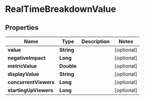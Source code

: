 

# RealTimeBreakdownValue

## Properties

Name | Type | Description | Notes
------------ | ------------- | ------------- | -------------
**value** | **String** |  |  [optional]
**negativeImpact** | **Long** |  |  [optional]
**metricValue** | **Double** |  |  [optional]
**displayValue** | **String** |  |  [optional]
**concurrentViewers** | **Long** |  |  [optional]
**startingUpViewers** | **Long** |  |  [optional]



